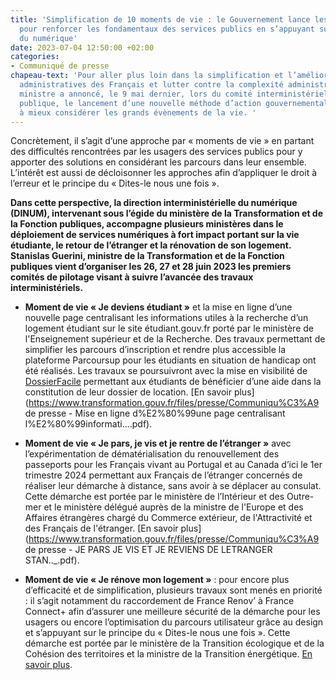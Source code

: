 ```yaml
---
title: 'Simplification de 10 moments de vie : le Gouvernement lance les premiers travaux
  pour renforcer les fondamentaux des services publics en s’appuyant sur la puissance
  du numérique'
date: 2023-07-04 12:50:00 +02:00
categories:
- Communiqué de presse
chapeau-text: 'Pour aller plus loin dans la simplification et l’amélioration des démarches
  administratives des Français et lutter contre la complexité administrative, la Première
  ministre a annoncé, le 9 mai dernier, lors du comité interministériel de la transformation
  publique, le lancement d’une nouvelle méthode d’action gouvernementale s’attachant
  à mieux considérer les grands évènements de la vie. '
---
```


Concrètement, il s’agit d’une approche par « moments de vie » en partant des difficultés rencontrées par les usagers des services publics pour y apporter des solutions en considérant les parcours dans leur ensemble. L’intérêt est aussi de décloisonner les approches afin d’appliquer le droit à l’erreur et le principe du « Dites-le nous une fois ».

**Dans cette perspective, la direction interministérielle du numérique (DINUM), intervenant sous l’égide du ministère de la Transformation et de la Fonction publiques, accompagne plusieurs ministères dans le déploiement de services numériques à fort impact portant sur la vie étudiante, le retour de l’étranger et la rénovation de son logement. Stanislas Guerini, ministre de la Transformation et de la Fonction publiques vient d’organiser les 26, 27 et 28 juin 2023 les premiers comités de pilotage visant à suivre l’avancée des travaux interministériels.** 

* **Moment de vie « Je deviens étudiant »** et la mise en ligne d’une nouvelle page centralisant les informations utiles à la recherche d’un logement étudiant sur le site étudiant.gouv.fr porté par le ministère de l'Enseignement supérieur et de la Recherche. Des travaux permettant de simplifier les parcours d’inscription et rendre plus accessible la plateforme Parcoursup pour les étudiants en situation de handicap ont été réalisés. Les travaux se poursuivront avec la mise en visibilité de [DossierFacile](https://www.dossierfacile.fr/) permettant aux étudiants de bénéficier d’une aide dans la constitution de leur dossier de location. [En savoir plus](https://www.transformation.gouv.fr/files/presse/Communiqu%C3%A9 de presse - Mise en ligne d%E2%80%99une page centralisant l%E2%80%99informati....pdf).

* **Moment de vie « Je pars, je vis et je rentre de l’étranger »** avec l’expérimentation de dématérialisation du renouvellement des passeports pour les Français vivant au Portugal et au Canada d’ici le 1er trimestre 2024 permettant aux Français de l’étranger concernés de réaliser leur démarche à distance, sans avoir à se déplacer au consulat. Cette démarche est portée par le ministère de l’Intérieur et des Outre-mer et le ministère délégué auprès de la ministre de l'Europe et des Affaires étrangères chargé du Commerce extérieur, de l'Attractivité et des Français de l'étranger. [En savoir plus](https://www.transformation.gouv.fr/files/presse/Communiqu%C3%A9 de presse - JE PARS JE VIS ET JE REVIENS DE LETRANGER   STAN.._.pdf).

* **Moment de vie « Je rénove mon logement »** : pour encore plus d’efficacité et de simplification, plusieurs travaux sont menés en priorité : il s’agit notamment du raccordement de France Renov’ à France Connect+ afin d’assurer une meilleure sécurité de la démarche pour les usagers ou encore l’optimisation du parcours utilisateur grâce au design et s’appuyant sur le principe du « Dites-le nous une fois ». Cette démarche est portée par le ministère de la Transition écologique et de la Cohésion des territoires et la ministre de la Transition énergétique. [En savoir plus](https://www.transformation.gouv.fr/files/presse/cp__jerenovemonlogement.pdf).

